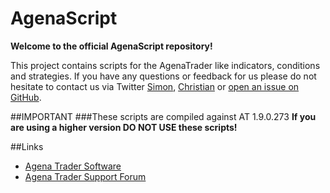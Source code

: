 # AgenaScript
**Welcome to the official AgenaScript repository!**

This project contains scripts for the AgenaTrader like indicators, conditions and strategies. If you have any questions or feedback for us please do not hesitate to contact us via Twitter [Simon](https://twitter.com/SimonPucher), [Christian](https://twitter.com/ckovar82) or [open an issue on GitHub](https://github.com/AgenaTrader/AgenaScript/issues).

##IMPORTANT
###These scripts are compiled against AT 1.9.0.273
**If you are using a higher version DO NOT USE these scripts!**

##Links
- [Agena Trader Software](http://www.tradeescort.com)
- [Agena Trader Support Forum](http://www.tradeescort.com/phpbb_de/)
